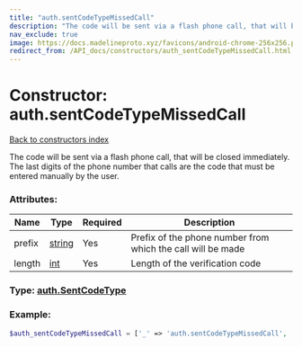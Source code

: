 ```yaml
---
title: "auth.sentCodeTypeMissedCall"
description: "The code will be sent via a flash phone call, that will be closed immediately. The last digits of the phone number that calls are the code that must be entered manually by the user."
nav_exclude: true
image: https://docs.madelineproto.xyz/favicons/android-chrome-256x256.png
redirect_from: /API_docs/constructors/auth_sentCodeTypeMissedCall.html
---
```

# Constructor: auth.sentCodeTypeMissedCall  
[Back to constructors index](/API_docs/constructors/index.html)



The code will be sent via a flash phone call, that will be closed immediately. The last digits of the phone number that calls are the code that must be entered manually by the user.

### Attributes:

| Name     |    Type       | Required | Description |
|----------|---------------|----------|-------------|
|prefix|[string](/API_docs/types/string.html) | Yes|Prefix of the phone number from which the call will be made|
|length|[int](/API_docs/types/int.html) | Yes|Length of the verification code|



### Type: [auth.SentCodeType](/API_docs/types/auth.SentCodeType.html)


### Example:

```php
$auth_sentCodeTypeMissedCall = ['_' => 'auth.sentCodeTypeMissedCall', 'prefix' => 'string', 'length' => int];
```  
